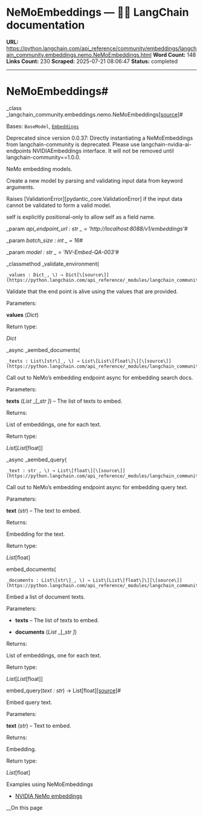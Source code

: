 # NeMoEmbeddings — 🦜🔗 LangChain  documentation

**URL:** https://python.langchain.com/api_reference/community/embeddings/langchain_community.embeddings.nemo.NeMoEmbeddings.html
**Word Count:** 148
**Links Count:** 230
**Scraped:** 2025-07-21 08:06:47
**Status:** completed

---

# NeMoEmbeddings\#

_class _langchain\_community.embeddings.nemo.NeMoEmbeddings[\[source\]](https://python.langchain.com/api_reference/_modules/langchain_community/embeddings/nemo.html#NeMoEmbeddings)\#     

Bases: `BaseModel`, [`Embeddings`](https://python.langchain.com/api_reference/core/embeddings/langchain_core.embeddings.embeddings.Embeddings.html#langchain_core.embeddings.embeddings.Embeddings "langchain_core.embeddings.embeddings.Embeddings")

Deprecated since version 0.0.37: Directly instantiating a NeMoEmbeddings from langchain-community is deprecated. Please use langchain-nvidia-ai-endpoints NVIDIAEmbeddings interface. It will not be removed until langchain-community==1.0.0.

NeMo embedding models.

Create a new model by parsing and validating input data from keyword arguments.

Raises \[ValidationError\]\[pydantic\_core.ValidationError\] if the input data cannot be validated to form a valid model.

self is explicitly positional-only to allow self as a field name.

_param _api\_endpoint\_url _: str_ _ = 'http://localhost:8088/v1/embeddings'_\#     

_param _batch\_size _: int_ _ = 16_\#     

_param _model _: str_ _ = 'NV-Embed-QA-003'_\#     

_classmethod _validate\_environment\(

    _values : Dict_, \) → Dict[\[source\]](https://python.langchain.com/api_reference/_modules/langchain_community/embeddings/nemo.html#NeMoEmbeddings.validate_environment)\#     

Validate that the end point is alive using the values that are provided.

Parameters:     

**values** \(_Dict_\)

Return type:     

_Dict_

_async _aembed\_documents\(

    _texts : List\[str\]_, \) → List\[List\[float\]\][\[source\]](https://python.langchain.com/api_reference/_modules/langchain_community/embeddings/nemo.html#NeMoEmbeddings.aembed_documents)\#     

Call out to NeMo’s embedding endpoint async for embedding search docs.

Parameters:     

**texts** \(_List_ _\[__str_ _\]_\) – The list of texts to embed.

Returns:     

List of embeddings, one for each text.

Return type:     

_List_\[_List_\[float\]\]

_async _aembed\_query\(

    _text : str_, \) → List\[float\][\[source\]](https://python.langchain.com/api_reference/_modules/langchain_community/embeddings/nemo.html#NeMoEmbeddings.aembed_query)\#     

Call out to NeMo’s embedding endpoint async for embedding query text.

Parameters:     

**text** \(_str_\) – The text to embed.

Returns:     

Embedding for the text.

Return type:     

_List_\[float\]

embed\_documents\(

    _documents : List\[str\]_, \) → List\[List\[float\]\][\[source\]](https://python.langchain.com/api_reference/_modules/langchain_community/embeddings/nemo.html#NeMoEmbeddings.embed_documents)\#     

Embed a list of document texts.

Parameters:     

  * **texts** – The list of texts to embed.

  * **documents** \(_List_ _\[__str_ _\]_\)

Returns:     

List of embeddings, one for each text.

Return type:     

_List_\[_List_\[float\]\]

embed\_query\(_text : str_\) → List\[float\][\[source\]](https://python.langchain.com/api_reference/_modules/langchain_community/embeddings/nemo.html#NeMoEmbeddings.embed_query)\#     

Embed query text.

Parameters:     

**text** \(_str_\) – Text to embed.

Returns:     

Embedding.

Return type:     

_List_\[float\]

Examples using NeMoEmbeddings

  * [NVIDIA NeMo embeddings](https://python.langchain.com/docs/integrations/text_embedding/nemo/)

__On this page
